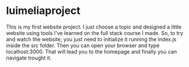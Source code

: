 # luimeliaproject
This is my first website project. I just choose a topic and designed a little website using tools I've learned on the full stack course I made. 
So, to try and watch the website, you just need to initialize it running the index.js inside the src folder. Then you can open your browser and type localhost:3000. That will lead you to the homepage and finally you can navigate trought it. 
